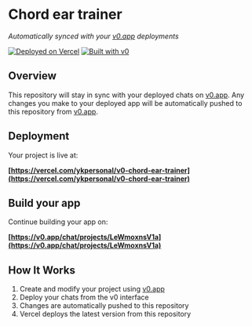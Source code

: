 # Chord ear trainer

*Automatically synced with your [v0.app](https://v0.app) deployments*

[![Deployed on Vercel](https://img.shields.io/badge/Deployed%20on-Vercel-black?style=for-the-badge&logo=vercel)](https://vercel.com/ykpersonal/v0-chord-ear-trainer)
[![Built with v0](https://img.shields.io/badge/Built%20with-v0.app-black?style=for-the-badge)](https://v0.app/chat/projects/LeWmoxnsV1a)

## Overview

This repository will stay in sync with your deployed chats on [v0.app](https://v0.app).
Any changes you make to your deployed app will be automatically pushed to this repository from [v0.app](https://v0.app).

## Deployment

Your project is live at:

**[https://vercel.com/ykpersonal/v0-chord-ear-trainer](https://vercel.com/ykpersonal/v0-chord-ear-trainer)**

## Build your app

Continue building your app on:

**[https://v0.app/chat/projects/LeWmoxnsV1a](https://v0.app/chat/projects/LeWmoxnsV1a)**

## How It Works

1. Create and modify your project using [v0.app](https://v0.app)
2. Deploy your chats from the v0 interface
3. Changes are automatically pushed to this repository
4. Vercel deploys the latest version from this repository